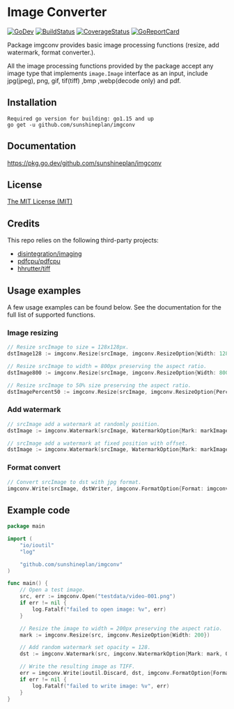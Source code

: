 # Image Converter

[![GoDev](https://img.shields.io/static/v1?label=godev&message=reference&color=00add8)][godev]
[![BuildStatus](https://travis-ci.org/sunshineplan/imgconv.svg?branch=master)][travis]
[![CoverageStatus](https://coveralls.io/repos/github/sunshineplan/imgconv/badge.svg?branch=master&service=github)][coveralls]
[![GoReportCard](https://goreportcard.com/badge/github.com/sunshineplan/imgconv)][goreportcard]

[godev]: https://pkg.go.dev/github.com/sunshineplan/imgconv
[travis]: https://travis-ci.org/sunshineplan/imgconv
[coveralls]: https://coveralls.io/github/sunshineplan/imgconv?branch=master
[goreportcard]: https://goreportcard.com/report/github.com/sunshineplan/imgconv

Package imgconv provides basic image processing functions (resize, add watermark, format converter.).

All the image processing functions provided by the package accept any image type that implements `image.Image` interface
as an input, include jpg(jpeg), png, gif, tif(tiff) ,bmp ,webp(decode only) and pdf.

## Installation

	Required go version for building: go1.15 and up
    go get -u github.com/sunshineplan/imgconv

## Documentation

https://pkg.go.dev/github.com/sunshineplan/imgconv

## License

[The MIT License (MIT)](https://raw.githubusercontent.com/sunshineplan/imgconv/master/LICENSE)

## Credits

This repo relies on the following third-party projects:

  * [disintegration/imaging](https://github.com/disintegration/imaging)
  * [pdfcpu/pdfcpu](https://github.com/pdfcpu/pdfcpu)
  * [hhrutter/tiff](https://github.com/hhrutter/tiff)

## Usage examples

A few usage examples can be found below. See the documentation for the full list of supported functions.

### Image resizing

```go
// Resize srcImage to size = 128x128px.
dstImage128 := imgconv.Resize(srcImage, imgconv.ResizeOption{Width: 128, Height: 128})

// Resize srcImage to width = 800px preserving the aspect ratio.
dstImage800 := imgconv.Resize(srcImage, imgconv.ResizeOption{Width: 800})

// Resize srcImage to 50% size preserving the aspect ratio.
dstImagePercent50 := imgconv.Resize(srcImage, imgconv.ResizeOption{Percent: 50})
```

### Add watermark

```go
// srcImage add a watermark at randomly position.
dstImage := imgconv.Watermark(srcImage, WatermarkOption{Mark: markImage, Opacity: 128, Random: true})

// srcImage add a watermark at fixed position with offset.
dstImage := imgconv.Watermark(srcImage, WatermarkOption{Mark: markImage, Opacity: 128, Offset: image.Pt(5, 5)})
```

### Format convert

```go
// Convert srcImage to dst with jpg format.
imgconv.Write(srcImage, dstWriter, imgconv.FormatOption{Format: imgconv.JPEG})
```

## Example code

```go
package main

import (
	"io/ioutil"
	"log"

	"github.com/sunshineplan/imgconv"
)

func main() {
	// Open a test image.
	src, err := imgconv.Open("testdata/video-001.png")
	if err != nil {
		log.Fatalf("failed to open image: %v", err)
	}

	// Resize the image to width = 200px preserving the aspect ratio.
	mark := imgconv.Resize(src, imgconv.ResizeOption{Width: 200})

	// Add random watermark set opacity = 128.
	dst := imgconv.Watermark(src, imgconv.WatermarkOption{Mark: mark, Opacity: 128, Random: true})

	// Write the resulting image as TIFF.
	err = imgconv.Write(ioutil.Discard, dst, imgconv.FormatOption{Format: imgconv.TIFF})
	if err != nil {
		log.Fatalf("failed to write image: %v", err)
	}
}
```
